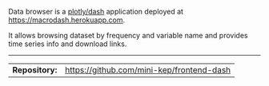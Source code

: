 Data browser is a [plotly/dash](https://plot.ly/dash/) application deployed at <https://macrodash.herokuapp.com>.

It allows browsing dataset by frequency and variable name and provides time series info and download links.



<hr>
<table>   
<tr>
    <td><b>Repository:</b></td>
    <td><a href="https://github.com/mini-kep/frontend-dash">https://github.com/mini-kep/frontend-dash</a>
	</td>
</tr>
</table>